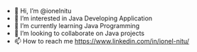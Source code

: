 - 👋 Hi, I’m @ionelnitu
- 👀 I’m interested in Java Developing Application
- 🌱 I’m currently learning Java Programming
- 💞️ I’m looking to collaborate on Java projects
- 📫 How to reach me https://www.linkedin.com/in/ionel-nitu/

<!---
ionelnitu/ionelnitu is a ✨ special ✨ repository because its `README.md` (this file) appears on your GitHub profile.
You can click the Preview link to take a look at your changes.
--->
